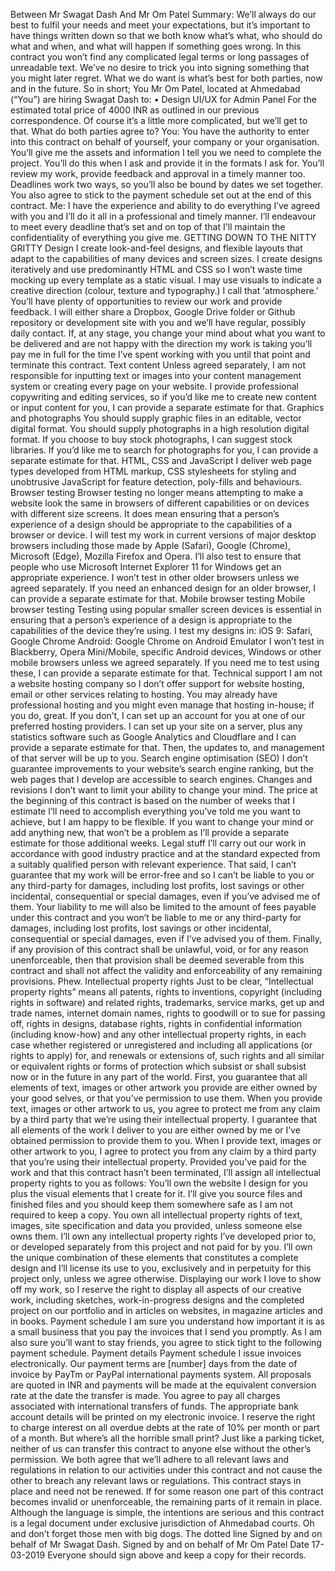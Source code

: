 Between Mr Swagat Dash
And Mr Om Patel
Summary:
We’ll always do our best to fulfil your needs and meet your expectations, but it’s important to have things written down so that we both know what’s what, who should do what and when, and what will happen if something goes wrong. In this contract you won’t find any complicated legal terms or long passages of unreadable text. We’ve no desire to trick you into signing something that you might later regret. What we do want is what’s best for both parties, now and in the future.
So in short;
You Mr Om Patel, located at Ahmedabad (“You”) are hiring Swagat Dash to:
•	Design UI/UX for Admin Panel
For the estimated total price of 4000 INR as outlined in our previous correspondence.
Of course it’s a little more complicated, but we’ll get to that.
What do both parties agree to?
You: You have the authority to enter into this contract on behalf of yourself, your company or your organisation. You’ll give me the assets and information I tell you we need to complete the project. You’ll do this when I ask and provide it in the formats I ask for. You’ll review my work, provide feedback and approval in a timely manner too. Deadlines work two ways, so you’ll also be bound by dates we set together. You also agree to stick to the payment schedule set out at the end of this contract.
Me: I have the experience and ability to do everything I’ve agreed with you and I’ll do it all in a professional and timely manner. I’ll endeavour to meet every deadline that’s set and on top of that I'll maintain the confidentiality of everything you give me.
GETTING DOWN TO THE NITTY GRITTY
Design
I create look-and-feel designs, and flexible layouts that adapt to the capabilities of many devices and screen sizes. I create designs iteratively and use predominantly HTML and CSS so I won’t waste time mocking up every template as a static visual. I may use visuals to indicate a creative direction (colour, texture and typography.) I call that ‘atmosphere.’
You’ll have plenty of opportunities to review our work and provide feedback. I will either share a Dropbox, Google Drive folder or Github repository or development site with you and we’ll have regular, possibly daily contact.
If, at any stage, you change your mind about what you want to be delivered and are not happy with the direction my work is taking you’ll pay me in full for the time I’ve spent working with you until that point and terminate this contract.
Text content
Unless agreed separately, I am not responsible for inputting text or images into your content management system or creating every page on your website. I provide professional copywriting and editing services, so if you’d like me to create new content or input content for you, I can provide a separate estimate for that.
Graphics and photographs
You should supply graphic files in an editable, vector digital format. You should supply photographs in a high resolution digital format. If you choose to buy stock photographs, I can suggest stock libraries. If you’d like me to search for photographs for you, I can provide a separate estimate for that.
HTML, CSS and JavaScript
I deliver web page types developed from HTML markup, CSS stylesheets for styling and unobtrusive JavaScript for feature detection, poly-fills and behaviours.
Browser testing
Browser testing no longer means attempting to make a website look the same in browsers of different capabilities or on devices with different size screens. It does mean ensuring that a person’s experience of a design should be appropriate to the capabilities of a browser or device.
I will test my work in current versions of major desktop browsers including those made by Apple (Safari), Google (Chrome), Microsoft (Edge), Mozilla Firefox and Opera. I’ll also test to ensure that people who use Microsoft Internet Explorer 11 for Windows get an appropriate experience. I won’t test in other older browsers unless we agreed separately. If you need an enhanced design for an older browser, I can provide a separate estimate for that.
Mobile browser testing
Mobile browser testing Testing using popular smaller screen devices is essential in ensuring that a person’s experience of a design is appropriate to the capabilities of the device they’re using. I test my designs in:
iOS 9: Safari, Google Chrome Android: Google Chrome on Android Emulator
I won’t test in Blackberry, Opera Mini/Mobile, specific Android devices, Windows or other mobile browsers unless we agreed separately. If you need me to test using these, I can provide a separate estimate for that.
Technical support
I am not a website hosting company so I don’t offer support for website hosting, email or other services relating to hosting. You may already have professional hosting and you might even manage that hosting in-house; if you do, great. If you don’t, I can set up an account for you at one of our preferred hosting providers. I can set up your site on a server, plus any statistics software such as Google Analytics and Cloudflare and I can provide a separate estimate for that. Then, the updates to, and management of that server will be up to you.
Search engine optimisation (SEO)
I don’t guarantee improvements to your website’s search engine ranking, but the web pages that I develop are accessible to search engines.
Changes and revisions
I don’t want to limit your ability to change your mind. The price at the beginning of this contract is based on the number of weeks that I estimate I’ll need to accomplish everything you’ve told me you want to achieve, but I am happy to be flexible. If you want to change your mind or add anything new, that won’t be a problem as I’ll provide a separate estimate for those additional weeks.
Legal stuff
I’ll carry out our work in accordance with good industry practice and at the standard expected from a suitably qualified person with relevant experience.
That said, I can’t guarantee that my work will be error-free and so I can’t be liable to you or any third-party for damages, including lost profits, lost savings or other incidental, consequential or special damages, even if you’ve advised me of them.
Your liability to me will also be limited to the amount of fees payable under this contract and you won’t be liable to me or any third-party for damages, including lost profits, lost savings or other incidental, consequential or special damages, even if I’ve advised you of them.
Finally, if any provision of this contract shall be unlawful, void, or for any reason unenforceable, then that provision shall be deemed severable from this contract and shall not affect the validity and enforceability of any remaining provisions.
Phew.
Intellectual property rights
Just to be clear, “Intellectual property rights” means all patents, rights to inventions, copyright (including rights in software) and related rights, trademarks, service marks, get up and trade names, internet domain names, rights to goodwill or to sue for passing off, rights in designs, database rights, rights in confidential information (including know-how) and any other intellectual property rights, in each case whether registered or unregistered and including all applications (or rights to apply) for, and renewals or extensions of, such rights and all similar or equivalent rights or forms of protection which subsist or shall subsist now or in the future in any part of the world.
First, you guarantee that all elements of text, images or other artwork you provide are either owned by your good selves, or that you’ve permission to use them. When you provide text, images or other artwork to us, you agree to protect me from any claim by a third party that we’re using their intellectual property.
I guarantee that all elements of the work I deliver to you are either owned by me or I’ve obtained permission to provide them to you. When I provide text, images or other artwork to you, I agree to protect you from any claim by a third party that you’re using their intellectual property. Provided you’ve paid for the work and that this contract hasn’t been terminated, I’ll assign all intellectual property rights to you as follows:
You’ll own the website I design for you plus the visual elements that I create for it. I’ll give you source files and finished files and you should keep them somewhere safe as I am not required to keep a copy. You own all intellectual property rights of text, images, site specification and data you provided, unless someone else owns them.
I’ll own any intellectual property rights I’ve developed prior to, or developed separately from this project and not paid for by you. I’ll own the unique combination of these elements that constitutes a complete design and I’ll license its use to you, exclusively and in perpetuity for this project only, unless we agree otherwise.
Displaying our work
I love to show off my work, so I reserve the right to display all aspects of our creative work, including sketches, work-in-progress designs and the completed project on our portfolio and in articles on websites, in magazine articles and in books.
Payment schedule
I am sure you understand how important it is as a small business that you pay the invoices that I send you promptly. As I am also sure you’ll want to stay friends, you agree to stick tight to the following payment schedule.
Payment details
Payment schedule
I issue invoices electronically. Our payment terms are [number] days from the date of invoice by PayTm or PayPal international payments system. All proposals are quoted in INR and payments will be made at the equivalent conversion rate at the date the transfer is made.
You agree to pay all charges associated with international transfers of funds. The appropriate bank account details will be printed on my electronic invoice. I reserve the right to charge interest on all overdue debts at the rate of 10% per month or part of a month.
But where’s all the horrible small print?
Just like a parking ticket, neither of us can transfer this contract to anyone else without the other’s permission.
We both agree that we’ll adhere to all relevant laws and regulations in relation to our activities under this contract and not cause the other to breach any relevant laws or regulations.
This contract stays in place and need not be renewed. If for some reason one part of this contract becomes invalid or unenforceable, the remaining parts of it remain in place.
Although the language is simple, the intentions are serious and this contract is a legal document under exclusive jurisdiction of Ahmedabad courts.
Oh and don’t forget those men with big dogs.
The dotted line
Signed by and on behalf of Mr Swagat Dash. Signed by and on behalf of Mr Om Patel Date 17-03-2019
Everyone should sign above and keep a copy for their records.



